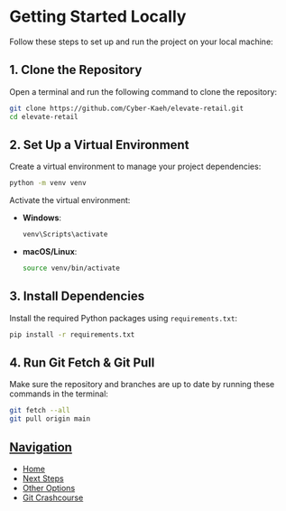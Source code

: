 # Getting Started Locally

Follow these steps to set up and run the project on your local machine:

## 1. Clone the Repository

Open a terminal and run the following command to clone the repository:

```bash
git clone https://github.com/Cyber-Kaeh/elevate-retail.git
cd elevate-retail
```

## 2. Set Up a Virtual Environment

Create a virtual environment to manage your project dependencies:

```bash
python -m venv venv
```

Activate the virtual environment:

- **Windows**:
  ```bash
  venv\Scripts\activate
  ```
- **macOS/Linux**:
  ```bash
  source venv/bin/activate
  ```

## 3. Install Dependencies

Install the required Python packages using `requirements.txt`:

```bash
pip install -r requirements.txt
```

## 4. Run Git Fetch & Git Pull

Make sure the repository and branches are up to date by running these commands in the terminal:

```bash
git fetch --all
git pull origin main
```

## <u>Navigation</u>
- [Home](../README.md)
- [Next Steps](./starting_the_app.md)
- [Other Options](../README.md#getting-started)
- [Git Crashcourse](./git-crashcourse.md)